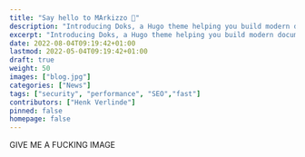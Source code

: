 ```yaml
---
title: "Say hello to MArkizzo 👋"
description: "Introducing Doks, a Hugo theme helping you build modern documentation websites that are secure, fast, and SEO-ready — by default."
excerpt: "Introducing Doks, a Hugo theme helping you build modern documentation websites that are secure, fast, and SEO-ready — by default."
date: 2022-08-04T09:19:42+01:00
lastmod: 2022-05-04T09:19:42+01:00
draft: true
weight: 50
images: ["blog.jpg"]
categories: ["News"]
tags: ["security", "performance", "SEO","fast"]
contributors: ["Henk Verlinde"]
pinned: false
homepage: false
---
```


GIVE ME A FUCKING IMAGE

